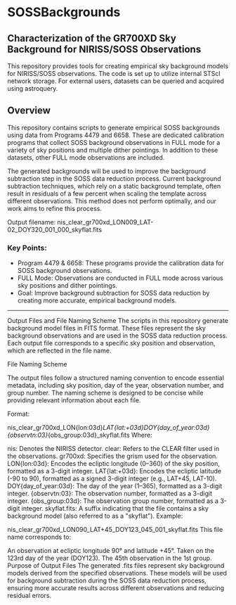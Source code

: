 

# SOSSBackgrounds

## Characterization of the GR700XD Sky Background for NIRISS/SOSS Observations

This repository provides tools for creating empirical sky background models for NIRISS/SOSS observations. The code is set up to utilize internal STScI network storage. For external users, datasets can be queried and acquired using astroquery.

## Overview
This repository contains scripts to generate empirical SOSS backgrounds using data from Programs 4479 and 6658. These are dedicated calibration programs that collect SOSS background observations in FULL mode for a variety of sky positions and multiple dither pointings. In addition to these datasets, other FULL mode observations are included.

The generated backgrounds will be used to improve the background subtraction step in the SOSS data reduction process. Current background subtraction techniques, which rely on a static background template, often result in residuals of a few percent when scaling the template across different observations. This method does not perform optimally, and our work aims to refine this process.

Output filename: nis_clear_gr700xd_LON009_LAT-02_DOY320_001_000_skyflat.fits

### Key Points:
* Program 4479 & 6658: These programs provide the calibration data for SOSS background observations.
* FULL Mode: Observations are conducted in FULL mode across various sky positions and dither pointings.
* Goal: Improve background subtraction for SOSS data reduction by creating more accurate, empirical background models.


---
Output Files and File Naming Scheme
The scripts in this repository generate background model files in FITS format. These files represent the sky background observations and are used in the SOSS data reduction process. Each output file corresponds to a specific sky position and observation, which are reflected in the file name.

File Naming Scheme

The output files follow a structured naming convention to encode essential metadata, including sky position, day of the year, observation number, and group number. The naming scheme is designed to be concise while providing relevant information about each file.

Format:

nis_clear_gr700xd_LON{lon:03d}_LAT{lat:+03d}_DOY{day_of_year:03d}_{observtn:03}_{obs_group:03d}_skyflat.fits
Where:

nis: Denotes the NIRISS detector.
clear: Refers to the CLEAR filter used in the observations.
gr700xd: Specifies the grism used for the observation.
LON{lon:03d}: Encodes the ecliptic longitude (0–360) of the sky position, formatted as a 3-digit integer.
LAT{lat:+03d}: Encodes the ecliptic latitude (-90 to 90), formatted as a signed 3-digit integer (e.g., LAT+45, LAT-10).
DOY{day_of_year:03d}: The day of the year (1–365), formatted as a 3-digit integer.
{observtn:03}: The observation number, formatted as a 3-digit integer.
{obs_group:03d}: The observation group number, formatted as a 3-digit integer.
skyflat.fits: A suffix indicating that the file contains a sky background model (also referred to as a "skyflat").
Example:

nis_clear_gr700xd_LON090_LAT+45_DOY123_045_001_skyflat.fits
This file name corresponds to:

An observation at ecliptic longitude 90° and latitude +45°.
Taken on the 123rd day of the year (DOY123).
The 45th observation in the 1st group.
Purpose of Output Files
The generated .fits files represent sky background models derived from the specified observations. These models will be used for background subtraction during the SOSS data reduction process, ensuring more accurate results across different observations and reducing residual errors.